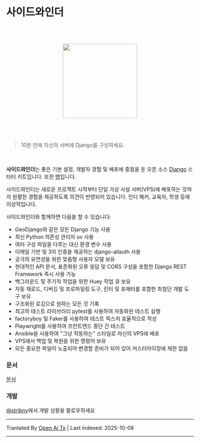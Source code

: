 # 사이드와인더

<br><br>

<p align="center"><img width="200" src="https://raw.githubusercontent.com/stribny/sidewinder/master/docs/sidewinder.png"/></p>

<br><br>

> 10분 만에 자신의 서버에 Django를 구성하세요.

<br>

**사이드와인더**는 좋은 기본 설정, 개발자 경험 및 배포에 중점을 둔 오픈 소스 [Django](https://www.djangoproject.com/) 스타터 키트입니다. 또한 [뱀](https://en.wikipedia.org/wiki/Crotalus_cerastes)입니다.

사이드와인더는 새로운 프로젝트 시작부터 단일 가상 사설 서버(VPS)에 배포하는 것까지 원활한 경험을 제공하도록 의견이 반영되어 있습니다. 인디 해커, 교육자, 학생 등에 이상적입니다.

사이드와인더와 함께하면 다음을 할 수 있습니다:

* GeoDjango와 같은 모든 Django 기능 사용
* 최신 Python 의존성 관리자 uv 사용
* 여러 구성 파일을 다루는 대신 환경 변수 사용
* 이메일 기반 및 3자 인증을 제공하는 django-allauth 사용
* 궁극의 유연성을 위한 맞춤형 사용자 모델 보유
* 현대적인 API 문서, 표준화된 오류 응답 및 CORS 구성을 포함한 Django REST Framework 즉시 사용 가능
* 백그라운드 및 주기적 작업을 위한 Huey 작업 큐 보유
* 자동 재로드, 디버깅 및 프로파일링 도구, 린터 및 포매터를 포함한 최첨단 개발 도구 보유
* 구조화된 로깅으로 원하는 모든 것 기록
* 최고의 테스트 라이브러리 pytest를 사용하여 자동화된 테스트 실행
* factoryboy 및 Faker를 사용하여 테스트 픽스처 효율적으로 작성
* Playwright를 사용하여 프런트엔드 종단 간 테스트
* Ansible을 사용하여 "그냥 작동하는" 스타일로 자신의 VPS에 배포
* VPS에서 백업 및 복원을 위한 명령어 보유
* 모든 중요한 파일이 노출되어 변경할 준비가 되어 있어 커스터마이징에 제한 없음

### 문서

[문서](https://stribny.github.io/sidewinder/)

### 개발

[@stribny](https://twitter.com/stribny)에서 개발 상황을 팔로우하세요  


---

Tranlated By [Open Ai Tx](https://github.com/OpenAiTx/OpenAiTx) | Last indexed: 2025-10-08

---